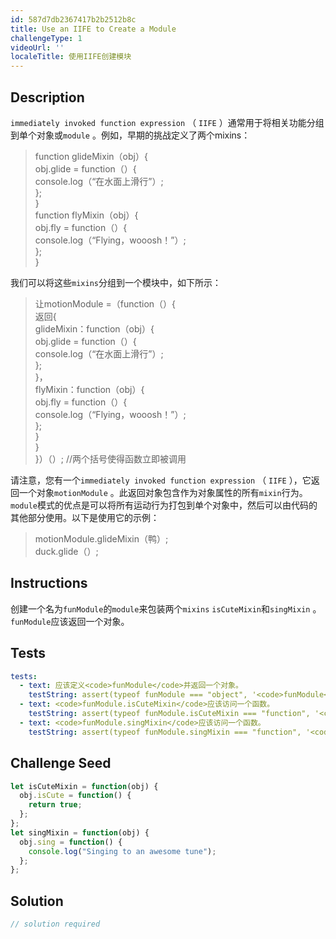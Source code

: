 ```yaml
---
id: 587d7db2367417b2b2512b8c
title: Use an IIFE to Create a Module
challengeType: 1
videoUrl: ''
localeTitle: 使用IIFE创建模块
---
```


## Description
<section id="description"> <code>immediately invoked function expression</code> （ <code>IIFE</code> ）通常用于将相关功能分组到单个对象或<code>module</code> 。例如，早期的挑战定义了两个mixins： <blockquote> function glideMixin（obj）{ <br> obj.glide = function（）{ <br> console.log（“在水面上滑行”）; <br> }; <br> } <br> function flyMixin（obj）{ <br> obj.fly = function（）{ <br> console.log（“Flying，wooosh！”）; <br> }; <br> } </blockquote>我们可以将这些<code>mixins</code>分组到一个模块中，如下所示： <blockquote>让motionModule =（function（）{ <br>返回{ <br> glideMixin：function（obj）{ <br> obj.glide = function（）{ <br> console.log（“在水面上滑行”）; <br> }; <br> }， <br> flyMixin：function（obj）{ <br> obj.fly = function（）{ <br> console.log（“Flying，wooosh！”）; <br> }; <br> } <br> } <br> }）（）; //两个括号使得函数立即被调用</blockquote>请注意，您有一个<code>immediately invoked function expression</code> （ <code>IIFE</code> ），它返回一个对象<code>motionModule</code> 。此返回对象包含作为对象属性的所有<code>mixin</code>行为。 <code>module</code>模式的优点是可以将所有运动行为打包到单个对象中，然后可以由代码的其他部分使用。以下是使用它的示例： <blockquote> motionModule.glideMixin（鸭）; <br> duck.glide（）; </blockquote></section>

## Instructions
<section id="instructions">创建一个名为<code>funModule</code>的<code>module</code>来包装两个<code>mixins</code> <code>isCuteMixin</code>和<code>singMixin</code> 。 <code>funModule</code>应该返回一个对象。 </section>

## Tests
<section id='tests'>

```yml
tests:
  - text: 应该定义<code>funModule</code>并返回一个对象。
    testString: assert(typeof funModule === "object", '<code>funModule</code> should be defined and return an object.');
  - text: <code>funModule.isCuteMixin</code>应该访问一个函数。
    testString: assert(typeof funModule.isCuteMixin === "function", '<code>funModule.isCuteMixin</code> should access a function.');
  - text: <code>funModule.singMixin</code>应该访问一个函数。
    testString: assert(typeof funModule.singMixin === "function", '<code>funModule.singMixin</code> should access a function.');

```

</section>

## Challenge Seed
<section id='challengeSeed'>

<div id='js-seed'>

```js
let isCuteMixin = function(obj) {
  obj.isCute = function() {
    return true;
  };
};
let singMixin = function(obj) {
  obj.sing = function() {
    console.log("Singing to an awesome tune");
  };
};

```

</div>



</section>

## Solution
<section id='solution'>

```js
// solution required
```
</section>
